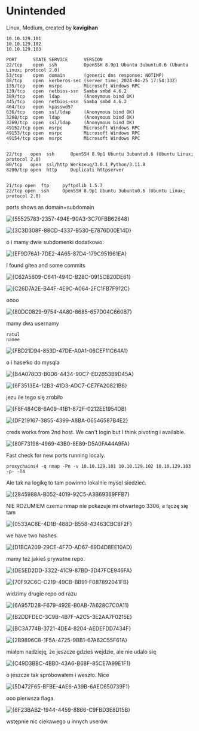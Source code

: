 # Unintended 
Linux, Medium, created by **kavigihan**

```
10.10.129.101
10.10.129.102
10.10.129.103
```

```
PORT      STATE SERVICE      VERSION
22/tcp    open  ssh          OpenSSH 8.9p1 Ubuntu 3ubuntu0.6 (Ubuntu Linux; protocol 2.0)
53/tcp    open  domain       (generic dns response: NOTIMP)
88/tcp    open  kerberos-sec (server time: 2024-04-25 17:54:13Z)
135/tcp   open  msrpc        Microsoft Windows RPC
139/tcp   open  netbios-ssn  Samba smbd 4.6.2
389/tcp   open  ldap         (Anonymous bind OK)
445/tcp   open  netbios-ssn  Samba smbd 4.6.2
464/tcp   open  kpasswd5?
636/tcp   open  ssl/ldap     (Anonymous bind OK)
3268/tcp  open  ldap         (Anonymous bind OK)
3269/tcp  open  ssl/ldap     (Anonymous bind OK)
49152/tcp open  msrpc        Microsoft Windows RPC
49153/tcp open  msrpc        Microsoft Windows RPC
49154/tcp open  msrpc        Microsoft Windows RPC


22/tcp   open  ssh      OpenSSH 8.9p1 Ubuntu 3ubuntu0.6 (Ubuntu Linux; protocol 2.0)
80/tcp   open  ssl/http Werkzeug/3.0.1 Python/3.11.8
8200/tcp open  http     Duplicati httpserver


21/tcp open  ftp     pyftpdlib 1.5.7
22/tcp open  ssh     OpenSSH 8.9p1 Ubuntu 3ubuntu0.6 (Ubuntu Linux; protocol 2.0)
```

ports shows as domain+subdomain

![{55525783-2357-494E-90A3-3C70FBB62648}](https://github.com/user-attachments/assets/a417773e-69aa-45e6-956b-1c4607ebe43a)

![{3C3D308F-88CD-4337-B530-E7876D00E14D}](https://github.com/user-attachments/assets/6374a3fe-bd60-41ce-999f-4a9ba6fb3dca)

o i mamy dwie subdomenki dodatkowo.

![{EF9D76A1-7DE2-4A65-87D4-179C951961EA}](https://github.com/user-attachments/assets/3406ef65-7d74-477e-8752-418e90541770)

I found gitea and some commits

![{C62A5609-C641-494C-B28C-0915CB20DE61}](https://github.com/user-attachments/assets/5e0151c7-710e-4a2b-b568-a77e73546f96)

![{C26D7A2E-B44F-4E9C-A064-2FC1FB7F912C}](https://github.com/user-attachments/assets/41e1dd48-33cf-4ec9-881a-4f1a8b4c7c54)

oooo

![{80DC0829-9754-4A80-8685-657D04C660B7}](https://github.com/user-attachments/assets/8a53d6de-9aed-4b0d-acfc-01f5aa365eca)

mamy dwa usernamy
```
ratul
nanee
```

![{FBD21D94-853D-47DE-A0A1-06CEF11C64A1}](https://github.com/user-attachments/assets/b922d524-471b-46a3-a9a7-7a686b88fad0)

o i hasełko do mysqla

![{B4A078D3-B0D6-4434-90C7-ED2B53B9D45A}](https://github.com/user-attachments/assets/d86c434b-7d2d-4aa0-8fc0-bd380f7a66ec)

![{6F3513E4-12B3-41D3-ADC7-CE7FA20821B8}](https://github.com/user-attachments/assets/a223974a-4e7e-40cc-b69a-1190ba00b99f)

jezu ile tego się zrobiło

![{F8F484C8-6A09-41B1-872F-0212EE1954DB}](https://github.com/user-attachments/assets/cfdf0367-52c2-4d45-a82a-79c56b65685e)

![{DF219167-3855-4399-A8BA-06546587B4E2}](https://github.com/user-attachments/assets/4fb9c733-d3fb-48b0-a6ce-1c364d4a371e)

creds works from 2nd host. We can't login but I think pivoting i available.

![{80F73198-4969-43B0-8E89-D5A0FA44A9FA}](https://github.com/user-attachments/assets/6aa70951-66c8-47bb-ade7-9af3d318ce6c)

Fast check for new ports running localy.
```
proxychains4 -q nmap -Pn -v 10.10.129.101 10.10.129.102 10.10.129.103 -p- -T4
```
Ale tak na logikę to tam powinno lokalnie mysql siedzieć.

![{2845988A-B052-4019-92C5-A3B69369FFB7}](https://github.com/user-attachments/assets/854c384d-c0b9-4f56-8c88-cb929cc6ce23)

NIE ROZUMIEM czemu nmap nie pokazuje mi otwartego 3306, a łączę się tam

![{0533AC8E-4D1B-488D-B558-43463CBC8F2F}](https://github.com/user-attachments/assets/917b3fe1-c7ef-4481-b872-2876d61028a7)

we have two hashes.

![{D1BCA209-29CE-4F7D-AD67-69D4D8EE10AD}](https://github.com/user-attachments/assets/d7c7ad14-8bcb-44f4-b65f-9a2c27ce2afb)

mamy też jakieś prywatne repo.


![{DE5ED2DD-3322-41C9-87BD-3D47FCE946FA}](https://github.com/user-attachments/assets/e9d2a637-b25f-4a52-adf6-6fdfd2ea8d92)

![{70F92C6C-C219-49CB-BB91-F087892041FB}](https://github.com/user-attachments/assets/e13b978a-9567-47be-9424-4b8393ceb69c)


widzimy drugie repo od razu

![{6A957D28-F679-492E-B0AB-7A628C7C0A11}](https://github.com/user-attachments/assets/8bfbb572-f568-4172-a16c-5db08a2e145f)

![{B2DDFDEC-3C9B-4B7F-A2C5-3E2AA7F0215E}](https://github.com/user-attachments/assets/6edbbfb8-6667-413b-b8b7-dfb002807eb5)

![{BC3A774B-3721-4DE4-8204-AEDEFDD7434F}](https://github.com/user-attachments/assets/5aeae477-7fc4-4b0b-9604-e65d83c0c447)


![{2B9896C8-1F5A-4725-9BB1-67A62C55F61A}](https://github.com/user-attachments/assets/91e2e4b9-ae72-4a40-9fbf-825e4d7702bf)

miałem nadzieję, że jeszcze gdzieś wejdzie, ale nie udalo się

![{C49D3BBC-4BB0-43A6-B68F-85CE7A99E1F1}](https://github.com/user-attachments/assets/b2508eca-e25a-4ce8-9253-26497e65f725)

o jeszcze tak spróbowałem i weszło. Nice

![{5D472F65-BFBE-4AE6-A39B-6AEC650739F1}](https://github.com/user-attachments/assets/eaeea655-9256-4356-a622-80e7c28b0873)

ooo pierwsza flaga.

![{6F23BAB2-1944-4459-8866-C9FBD3E8D15B}](https://github.com/user-attachments/assets/42283634-28fd-40df-880d-d4ad36cd4e2f)

wstępnie nic ciekawego u innych userów.
